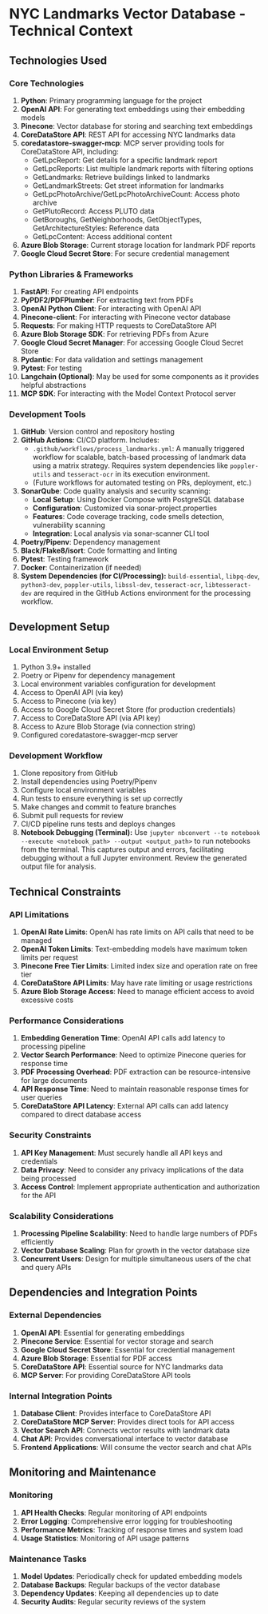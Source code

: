 # NYC Landmarks Vector Database - Technical Context

## Technologies Used

### Core Technologies

1. **Python**: Primary programming language for the project
1. **OpenAI API**: For generating text embeddings using their embedding models
1. **Pinecone**: Vector database for storing and searching text embeddings
1. **CoreDataStore API**: REST API for accessing NYC landmarks data
1. **coredatastore-swagger-mcp**: MCP server providing tools for CoreDataStore API,
   including:
   - GetLpcReport: Get details for a specific landmark report
   - GetLpcReports: List multiple landmark reports with filtering options
   - GetLandmarks: Retrieve buildings linked to landmarks
   - GetLandmarkStreets: Get street information for landmarks
   - GetLpcPhotoArchive/GetLpcPhotoArchiveCount: Access photo archive
   - GetPlutoRecord: Access PLUTO data
   - GetBoroughs, GetNeighborhoods, GetObjectTypes, GetArchitectureStyles: Reference
     data
   - GetLpcContent: Access additional content
1. **Azure Blob Storage**: Current storage location for landmark PDF reports
1. **Google Cloud Secret Store**: For secure credential management

### Python Libraries & Frameworks

1. **FastAPI**: For creating API endpoints
1. **PyPDF2/PDFPlumber**: For extracting text from PDFs
1. **OpenAI Python Client**: For interacting with OpenAI API
1. **Pinecone-client**: For interacting with Pinecone vector database
1. **Requests**: For making HTTP requests to CoreDataStore API
1. **Azure Blob Storage SDK**: For retrieving PDFs from Azure
1. **Google Cloud Secret Manager**: For accessing Google Cloud Secret Store
1. **Pydantic**: For data validation and settings management
1. **Pytest**: For testing
1. **Langchain (Optional)**: May be used for some components as it provides helpful
   abstractions
1. **MCP SDK**: For interacting with the Model Context Protocol server

### Development Tools

1. **GitHub**: Version control and repository hosting
1. **GitHub Actions**: CI/CD platform. Includes:
   - `.github/workflows/process_landmarks.yml`: A manually triggered workflow for
     scalable, batch-based processing of landmark data using a matrix strategy. Requires
     system dependencies like `poppler-utils` and `tesseract-ocr` in its execution
     environment.
   - (Future workflows for automated testing on PRs, deployment, etc.)
1. **SonarQube**: Code quality analysis and security scanning:
   - **Local Setup**: Using Docker Compose with PostgreSQL database
   - **Configuration**: Customized via sonar-project.properties
   - **Features**: Code coverage tracking, code smells detection, vulnerability scanning
   - **Integration**: Local analysis via sonar-scanner CLI tool
1. **Poetry/Pipenv**: Dependency management
1. **Black/Flake8/isort**: Code formatting and linting
1. **Pytest**: Testing framework
1. **Docker**: Containerization (if needed)
1. **System Dependencies (for CI/Processing):** `build-essential`, `libpq-dev`,
   `python3-dev`, `poppler-utils`, `libssl-dev`, `tesseract-ocr`, `libtesseract-dev` are
   required in the GitHub Actions environment for the processing workflow.

## Development Setup

### Local Environment Setup

1. Python 3.9+ installed
1. Poetry or Pipenv for dependency management
1. Local environment variables configuration for development
1. Access to OpenAI API (via key)
1. Access to Pinecone (via key)
1. Access to Google Cloud Secret Store (for production credentials)
1. Access to CoreDataStore API (via API key)
1. Access to Azure Blob Storage (via connection string)
1. Configured coredatastore-swagger-mcp server

### Development Workflow

1. Clone repository from GitHub
1. Install dependencies using Poetry/Pipenv
1. Configure local environment variables
1. Run tests to ensure everything is set up correctly
1. Make changes and commit to feature branches
1. Submit pull requests for review
1. CI/CD pipeline runs tests and deploys changes
1. **Notebook Debugging (Terminal):** Use
   `jupyter nbconvert --to notebook --execute <notebook_path> --output <output_path>` to
   run notebooks from the terminal. This captures output and errors, facilitating
   debugging without a full Jupyter environment. Review the generated output file for
   analysis.

## Technical Constraints

### API Limitations

1. **OpenAI Rate Limits**: OpenAI has rate limits on API calls that need to be managed
1. **OpenAI Token Limits**: Text-embedding models have maximum token limits per request
1. **Pinecone Free Tier Limits**: Limited index size and operation rate on free tier
1. **CoreDataStore API Limits**: May have rate limiting or usage restrictions
1. **Azure Blob Storage Access**: Need to manage efficient access to avoid excessive
   costs

### Performance Considerations

1. **Embedding Generation Time**: OpenAI API calls add latency to processing pipeline
1. **Vector Search Performance**: Need to optimize Pinecone queries for response time
1. **PDF Processing Overhead**: PDF extraction can be resource-intensive for large
   documents
1. **API Response Time**: Need to maintain reasonable response times for user queries
1. **CoreDataStore API Latency**: External API calls can add latency compared to direct
   database access

### Security Constraints

1. **API Key Management**: Must securely handle all API keys and credentials
1. **Data Privacy**: Need to consider any privacy implications of the data being
   processed
1. **Access Control**: Implement appropriate authentication and authorization for the
   API

### Scalability Considerations

1. **Processing Pipeline Scalability**: Need to handle large numbers of PDFs efficiently
1. **Vector Database Scaling**: Plan for growth in the vector database size
1. **Concurrent Users**: Design for multiple simultaneous users of the chat and query
   APIs

## Dependencies and Integration Points

### External Dependencies

1. **OpenAI API**: Essential for generating embeddings
1. **Pinecone Service**: Essential for vector storage and search
1. **Google Cloud Secret Store**: Essential for credential management
1. **Azure Blob Storage**: Essential for PDF access
1. **CoreDataStore API**: Essential source for NYC landmarks data
1. **MCP Server**: For providing CoreDataStore API tools

### Internal Integration Points

1. **Database Client**: Provides interface to CoreDataStore API
1. **CoreDataStore MCP Server**: Provides direct tools for API access
1. **Vector Search API**: Connects vector results with landmark data
1. **Chat API**: Provides conversational interface to vector database
1. **Frontend Applications**: Will consume the vector search and chat APIs

## Monitoring and Maintenance

### Monitoring

1. **API Health Checks**: Regular monitoring of API endpoints
1. **Error Logging**: Comprehensive error logging for troubleshooting
1. **Performance Metrics**: Tracking of response times and system load
1. **Usage Statistics**: Monitoring of API usage patterns

### Maintenance Tasks

1. **Model Updates**: Periodically check for updated embedding models
1. **Database Backups**: Regular backups of the vector database
1. **Dependency Updates**: Keeping all dependencies up to date
1. **Security Audits**: Regular security reviews of the system
